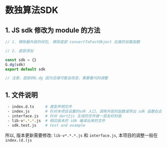 # 数独算法SDK


## 1. JS sdk 修改为 module 的方法

```js
// 1. 移除最外层的闭包, 移除底部 convertToFastObject 后面的加载函数

// 2. 底部添加

const sdk = {}
G.dg(sdk)
export default sdk

// 注意，底部的G.dg 因为压缩可能会改变，需要看代码调整
```

## 1. 文件说明

```sh
 - index.d.ts     # 类型声明文件
 - index.js       # 针对本项目设置的sdk 入口，调用外层的函数或导出 sdk 函数在此处进行
 - interface.js   # 针对 dart2js 生成的文件做一层友好封装
 - lib-v*.*.*.js  # 相应版本的 sdk 编译出来的文件
 - sdk.test.js    # test and example
```

所以, 版本更新需要修改: `lib-v*.*.*.js` 和 `interface.js`, 本项目的调整一般在 `index.(d.)js  `
